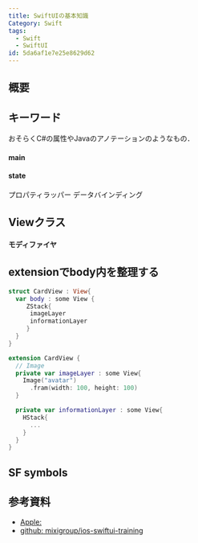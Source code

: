 ```yaml
---
title: SwiftUIの基本知識
Category: Swift
tags:
  - Swift
  - SwiftUI
id: 5da6af1e7e25e8629d62
---
```


## 概要


## キーワード

おそらくC#の属性やJavaのアノテーションのようなもの．

#### main


#### state

プロパティラッパー
データバインディング

## Viewクラス

#### モディファイヤ


## extensionでbody内を整理する

```swift
struct CardView : View{
  var body : some View {
     ZStack{
      imageLayer
      informationLayer
     }
  }
}

extension CardView {
  // Image
  private var imageLayer : some View{
    Image("avatar")
      .fram(width: 100, height: 100)
  }

  private var informationLayer : some View{
    HStack{
      ...
    }
  }
}

```

## SF symbols


## 参考資料

- [Apple: ](https://developer.apple.com/videos/play/wwdc2019/226)
- [github: mixigroup/ios-swiftui-training](https://github.com/mixigroup/ios-swiftui-training/blob/session-3.1/README.md)
